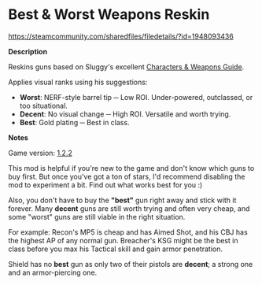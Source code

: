 # Best & Worst Weapons Reskin

https://steamcommunity.com/sharedfiles/filedetails/?id=1948093436

**Description**

Reskins guns based on Sluggy's excellent [Characters & Weapons Guide](https://steamcommunity.com/sharedfiles/filedetails/?id=1911302566).

Applies visual ranks using his suggestions:

* **Worst**: NERF-style barrel tip ─ Low ROI. Under-powered, outclassed, or too situational.
* **Decent**: No visual change ─ High ROI. Versatile and worth trying.
* **Best**: Gold plating ─ Best in class.


**Notes**

Game version: [1.2.2](https://steamcommunity.com/games/686200/announcements/detail/1661192277179047138)

This mod is helpful if you're new to the game and don't know which guns to buy first. But once you've got a ton of stars, I'd recommend disabling the mod to experiment a bit. Find out what works best for you :)

Also, you don't have to buy the **"best"** gun right away and stick with it forever. Many **decent** guns are still worth trying and often very cheap, and some "worst" guns are still viable in the right situation.

For example: Recon's MP5 is cheap and has Aimed Shot, and his CBJ has the highest AP of any normal gun. Breacher's KSG might be the best in class before you max his Tactical skill and gain armor penetration.

Shield has no **best** gun as only two of their pistols are **decent**; a strong one and an armor-piercing one.